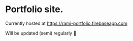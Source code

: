 # Portfolio site.
Currently hosted at https://rami-portfolio.firebaseapp.com

Will be updated (semi) regularly 🤪
